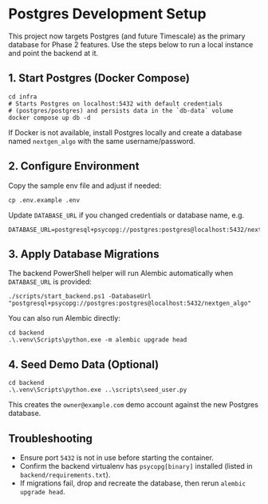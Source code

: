 # Postgres Development Setup

This project now targets Postgres (and future Timescale) as the primary database for Phase 2 features. Use the steps below to run a local instance and point the backend at it.

## 1. Start Postgres (Docker Compose)

```
cd infra
# Starts Postgres on localhost:5432 with default credentials
# (postgres/postgres) and persists data in the `db-data` volume
docker compose up db -d
```

If Docker is not available, install Postgres locally and create a database named `nextgen_algo` with the same username/password.

## 2. Configure Environment

Copy the sample env file and adjust if needed:

```
cp .env.example .env
```

Update `DATABASE_URL` if you changed credentials or database name, e.g.

```
DATABASE_URL=postgresql+psycopg://postgres:postgres@localhost:5432/nextgen_algo
```

## 3. Apply Database Migrations

The backend PowerShell helper will run Alembic automatically when `DATABASE_URL` is provided:

```
./scripts/start_backend.ps1 -DatabaseUrl "postgresql+psycopg://postgres:postgres@localhost:5432/nextgen_algo"
```

You can also run Alembic directly:

```
cd backend
.\.venv\Scripts\python.exe -m alembic upgrade head
```

## 4. Seed Demo Data (Optional)

```
cd backend
.\.venv\Scripts\python.exe ..\scripts\seed_user.py
```

This creates the `owner@example.com` demo account against the new Postgres database.

## Troubleshooting

- Ensure port `5432` is not in use before starting the container.
- Confirm the backend virtualenv has `psycopg[binary]` installed (listed in `backend/requirements.txt`).
- If migrations fail, drop and recreate the database, then rerun `alembic upgrade head`.
